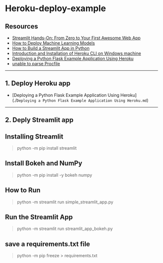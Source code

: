 # Heroku-deploy-example

## Resources

* [Streamlit Hands-On: From Zero to Your First Awesome Web App](https://towardsdatascience.com/streamlit-hands-on-from-zero-to-your-first-awesome-web-app-2c28f9f4e214)
* [How to Deploy Machine Learning Models](https://towardsdatascience.com/how-to-deploy-machine-learning-models-601f8c13ff45)
* [How to Build a Streamlit App in Python](https://pythonforundergradengineers.com/streamlit-app-with-bokeh.html)
* [Introduction and Installation of Heroku CLI on Windows machine](https://www.geeksforgeeks.org/introduction-and-installation-of-heroku-cli-on-windows-machine/)
* [Deploying a Python Flask Example Application Using Heroku](https://realpython.com/flask-by-example-part-1-project-setup/")
* [unable to parse Procfile](https://stackoverflow.com/questions/19846342/unable-to-parse-procfile)

-  -  -  -  -  -  -

## 1. Deploy Heroku app

* [Deploying a Python Flask Example Application Using Heroku](./`Deploying a Python Flask Example Application Using Heroku.md`)
-  -  -  -  - 

## 2. Deply Streamlit app
 
## Installing Streamlit
> python -m pip install streamlit


## Install Bokeh and NumPy
> python -m pip install -y bokeh numpy

## How to Run
> python -m streamlit run simple_streamlit_app.py

## Run the Streamlit App
> python -m streamlit run streamlit_app_bokeh.py

## save a requirements.txt file
> python -m pip freeze > requirements.txt 

